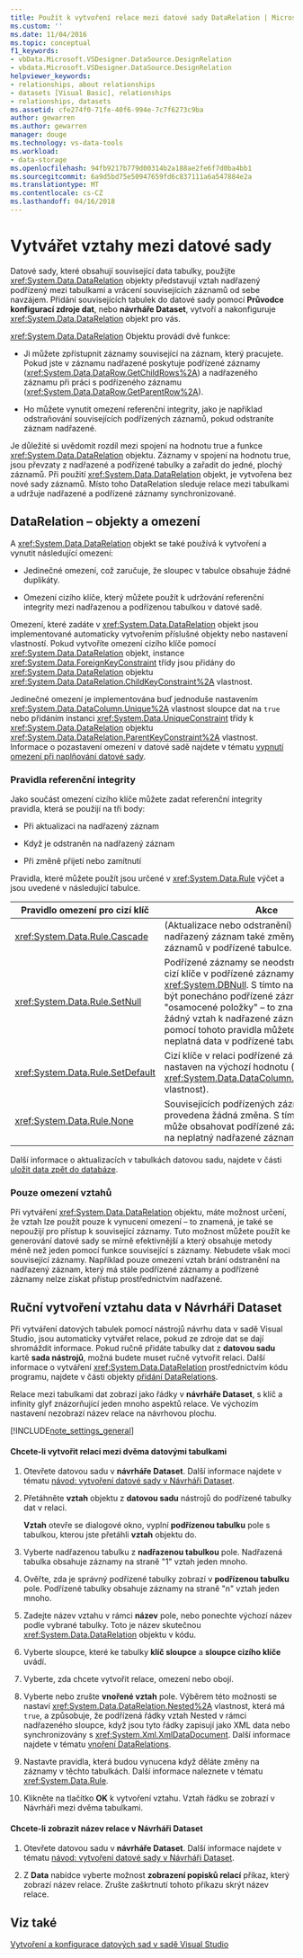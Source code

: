```yaml
---
title: Použít k vytvoření relace mezi datové sady DataRelation | Microsoft Docs
ms.custom: ''
ms.date: 11/04/2016
ms.topic: conceptual
f1_keywords:
- vbData.Microsoft.VSDesigner.DataSource.DesignRelation
- vbdata.Microsoft.VSDesigner.DataSource.DesignRelation
helpviewer_keywords:
- relationships, about relationships
- datasets [Visual Basic], relationships
- relationships, datasets
ms.assetid: cfe274f0-71fe-40f6-994e-7c7f6273c9ba
author: gewarren
ms.author: gewarren
manager: douge
ms.technology: vs-data-tools
ms.workload:
- data-storage
ms.openlocfilehash: 94fb9217b779d00314b2a188ae2fe6f7d0ba4bb1
ms.sourcegitcommit: 6a9d5bd75e50947659fd6c837111a6a547884e2a
ms.translationtype: MT
ms.contentlocale: cs-CZ
ms.lasthandoff: 04/16/2018
---
```

# <a name="create-relationships-between-datasets"></a>Vytvářet vztahy mezi datové sady
Datové sady, které obsahují související data tabulky, použijte <xref:System.Data.DataRelation> objekty představují vztah nadřazený podřízený mezi tabulkami a vrácení souvisejících záznamů od sebe navzájem. Přidání souvisejících tabulek do datové sady pomocí **Průvodce konfigurací zdroje dat**, nebo **návrháře Dataset**, vytvoří a nakonfiguruje <xref:System.Data.DataRelation> objekt pro vás.  
  
<xref:System.Data.DataRelation> Objektu provádí dvě funkce:  
  
-   Ji můžete zpřístupnit záznamy související na záznam, který pracujete. Pokud jste v záznamu nadřazené poskytuje podřízené záznamy (<xref:System.Data.DataRow.GetChildRows%2A>) a nadřazeného záznamu při práci s podřízeného záznamu (<xref:System.Data.DataRow.GetParentRow%2A>).  
  
-   Ho můžete vynutit omezení referenční integrity, jako je například odstraňování souvisejících podřízených záznamů, pokud odstraníte záznam nadřazené.  
  
Je důležité si uvědomit rozdíl mezi spojení na hodnotu true a funkce <xref:System.Data.DataRelation> objektu. Záznamy v spojení na hodnotu true, jsou převzaty z nadřazené a podřízené tabulky a zařadit do jedné, plochý záznamů. Při použití <xref:System.Data.DataRelation> objekt, je vytvořena bez nové sady záznamů. Místo toho DataRelation sleduje relace mezi tabulkami a udržuje nadřazené a podřízené záznamy synchronizované.  
  
## <a name="datarelation-objects-and-constraints"></a>DataRelation – objekty a omezení  
A <xref:System.Data.DataRelation> objekt se také používá k vytvoření a vynutit následující omezení:  
  
-   Jedinečné omezení, což zaručuje, že sloupec v tabulce obsahuje žádné duplikáty.  
  
-   Omezení cizího klíče, který můžete použít k udržování referenční integrity mezi nadřazenou a podřízenou tabulkou v datové sadě.  
  
Omezení, které zadáte v <xref:System.Data.DataRelation> objekt jsou implementované automaticky vytvořením příslušné objekty nebo nastavení vlastností. Pokud vytvoříte omezení cizího klíče pomocí <xref:System.Data.DataRelation> objekt, instance <xref:System.Data.ForeignKeyConstraint> třídy jsou přidány do <xref:System.Data.DataRelation> objektu <xref:System.Data.DataRelation.ChildKeyConstraint%2A> vlastnost.  
  
Jedinečné omezení je implementována buď jednoduše nastavením <xref:System.Data.DataColumn.Unique%2A> vlastnost sloupce dat na `true` nebo přidáním instanci <xref:System.Data.UniqueConstraint> třídy k <xref:System.Data.DataRelation> objektu <xref:System.Data.DataRelation.ParentKeyConstraint%2A> vlastnost. Informace o pozastavení omezení v datové sadě najdete v tématu [vypnutí omezení při naplňování datové sady](../data-tools/turn-off-constraints-while-filling-a-dataset.md).  
  
### <a name="referential-integrity-rules"></a>Pravidla referenční integrity  
Jako součást omezení cizího klíče můžete zadat referenční integrity pravidla, která se použijí na tři body:  
  
-   Při aktualizaci na nadřazený záznam  
  
-   Když je odstraněn na nadřazený záznam  
  
-   Při změně přijetí nebo zamítnutí  
  
Pravidla, které můžete použít jsou určené v <xref:System.Data.Rule> výčet a jsou uvedené v následující tabulce.  
  
|Pravidlo omezení pro cizí klíč|Akce|  
|----------------------------------|------------|  
|<xref:System.Data.Rule.Cascade>|(Aktualizace nebo odstranění) provedené na nadřazený záznam také změny v souvisejících záznamů v podřízené tabulce.|  
|<xref:System.Data.Rule.SetNull>|Podřízené záznamy se neodstraní, ale nastavení cizí klíče v podřízené záznamy <xref:System.DBNull>. S tímto nastavením může být ponecháno podřízené záznamy "osamocené položky" – to znamená, že mít žádný vztah k nadřazené záznamy. **Poznámka:** pomocí tohoto pravidla můžete mít za následek neplatná data v podřízené tabulce.|  
|<xref:System.Data.Rule.SetDefault>|Cizí klíče v relaci podřízené záznamy je nastaven na výchozí hodnotu (podle sloupce <xref:System.Data.DataColumn.DefaultValue%2A> vlastnost).|  
|<xref:System.Data.Rule.None>|Souvisejících podřízených záznamů je provedena žádná změna. S tímto nastavením může obsahovat podřízené záznamy odkazují na neplatný nadřazené záznamy.|  
  
Další informace o aktualizacích v tabulkách datovou sadu, najdete v části [uložit data zpět do databáze](../data-tools/save-data-back-to-the-database.md).  
  
### <a name="constraint-only-relations"></a>Pouze omezení vztahů  
Při vytváření <xref:System.Data.DataRelation> objektu, máte možnost určení, že vztah lze použít pouze k vynucení omezení – to znamená, je také se nepoužijí pro přístup k související záznamy. Tuto možnost můžete použít ke generování datové sady se mírně efektivnější a který obsahuje metody méně než jeden pomocí funkce související s záznamy. Nebudete však moci související záznamy. Například pouze omezení vztah brání odstranění na nadřazený záznam, který má stále podřízené záznamy a podřízené záznamy nelze získat přístup prostřednictvím nadřazené.  
  
## <a name="manually-creating-a-data-relation-in-the-dataset-designer"></a>Ruční vytvoření vztahu data v Návrháři Dataset  
Při vytváření datových tabulek pomocí nástrojů návrhu data v sadě Visual Studio, jsou automaticky vytvářet relace, pokud ze zdroje dat se dají shromáždit informace. Pokud ručně přidáte tabulky dat z **datovou sadu** kartě **sada nástrojů**, možná budete muset ručně vytvořit relaci. Další informace o vytváření <xref:System.Data.DataRelation> prostřednictvím kódu programu, najdete v části objekty [přidání DataRelations](/dotnet/framework/data/adonet/dataset-datatable-dataview/adding-datarelations).  
  
Relace mezi tabulkami dat zobrazí jako řádky v **návrháře Dataset**, s klíč a infinity glyf znázorňující jeden mnoho aspektů relace. Ve výchozím nastavení nezobrazí název relace na návrhovou plochu.  
  
[!INCLUDE[note_settings_general](../data-tools/includes/note_settings_general_md.md)]  
  
#### <a name="to-create-a-relationship-between-two-data-tables"></a>Chcete-li vytvořit relaci mezi dvěma datovými tabulkami  
  
1.  Otevřete datovou sadu v **návrháře Dataset**. Další informace najdete v tématu [návod: vytvoření datové sady v Návrháři Dataset](walkthrough-creating-a-dataset-with-the-dataset-designer.md).  
  
2.  Přetáhněte **vztah** objektu z **datovou sadu** nástrojů do podřízené tabulky dat v relaci.  
  
     **Vztah** otevře se dialogové okno, vyplní **podřízenou tabulku** pole s tabulkou, kterou jste přetáhli **vztah** objektu do.  
  
3.  Vyberte nadřazenou tabulku z **nadřazenou tabulkou** pole. Nadřazená tabulka obsahuje záznamy na straně "1" vztah jeden mnoho.  
  
4.  Ověřte, zda je správný podřízené tabulky zobrazí v **podřízenou tabulku** pole. Podřízené tabulky obsahuje záznamy na straně "n" vztah jeden mnoho.  
  
5.  Zadejte název vztahu v rámci **název** pole, nebo ponechte výchozí název podle vybrané tabulky. Toto je název skutečnou <xref:System.Data.DataRelation> objektu v kódu.  
  
6.  Vyberte sloupce, které ke tabulky **klíč sloupce** a **sloupce cizího klíče** uvádí.  
  
7.  Vyberte, zda chcete vytvořit relace, omezení nebo obojí.   
  
8.  Vyberte nebo zrušte **vnořené vztah** pole. Výběrem této možnosti se nastaví <xref:System.Data.DataRelation.Nested%2A> vlastnost, která má `true`, a způsobuje, že podřízená řádky vztah Nested v rámci nadřazeného sloupce, když jsou tyto řádky zapisují jako XML data nebo synchronizovány s <xref:System.Xml.XmlDataDocument>. Další informace najdete v tématu [vnoření DataRelations](/dotnet/framework/data/adonet/dataset-datatable-dataview/nesting-datarelations).  
  
9. Nastavte pravidla, která budou vynucena když děláte změny na záznamy v těchto tabulkách. Další informace naleznete v tématu <xref:System.Data.Rule>.  
  
10. Klikněte na tlačítko **OK** k vytvoření vztahu. Vztah řádku se zobrazí v Návrháři mezi dvěma tabulkami.  
  
#### <a name="to-display-a-relation-name-in-the-dataset-designer"></a>Chcete-li zobrazit název relace v Návrháři Dataset  
  
1.  Otevřete datovou sadu v **návrháře Dataset**. Další informace najdete v tématu [návod: vytvoření datové sady v Návrháři Dataset](walkthrough-creating-a-dataset-with-the-dataset-designer.md).  
  
2.  Z **Data** nabídce vyberte možnost **zobrazení popisků relací** příkaz, který zobrazí název relace. Zrušte zaškrtnutí tohoto příkazu skrýt název relace.

## <a name="see-also"></a>Viz také
[Vytvoření a konfigurace datových sad v sadě Visual Studio](../data-tools/create-and-configure-datasets-in-visual-studio.md)